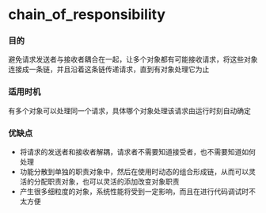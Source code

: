# chain_of_responsibility
### 目的
避免请求发送者与接收者耦合在一起，让多个对象都有可能接收请求，将这些对象连接成一条链，并且沿着这条链传递请求，直到有对象处理它为止
### 适用时机
有多个对象可以处理同一个请求，具体哪个对象处理该请求由运行时刻自动确定
### 优缺点
- 将请求的发送者和接收者解耦，请求者不需要知道接受者，也不需要知道如何处理
- 功能分散到单独的职责对象中，然后在使用时动态的组合形成链，从而可以灵活的分配职责对象，也可以灵活的添加改变对象职责
- 产生很多细粒度的对象，系统性能将受到一定影响，而且在进行代码调试时不太方便
